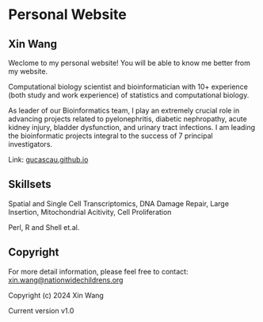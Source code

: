 # Personal Website

## Xin Wang
Weclome to my personal website! You will be able to know me better from my website.

Computational biology scientist and bioinformatician with 10+ experience (both study and work experience) of statistics and computational biology. 

As leader of our Bioinformatics team, I play an extremely crucial role in advancing projects related to pyelonephritis, diabetic nephropathy, acute kidney injury, bladder dysfunction, and urinary tract infections.
I am leading the bioinformatic projects integral to the success of 7 principal investigators. 

Link: [gucascau.github.io](https://gucascau.github.io)

## Skillsets
Spatial and Single Cell Transcriptomics, DNA Damage Repair, Large Insertion, Mitochondrial Acitivity, Cell Proliferation

Perl, R and Shell et.al.

## Copyright
For more detail information, please feel free to contact: xin.wang@nationwidechildrens.org

Copyright (c) 2024 Xin Wang

Current version v1.0


